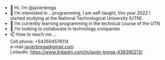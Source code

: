 - 👋 Hi, I’m @javierbrega
- 👀 I’m interested in ...programming, I am self-taught, this year 2022 I started studying at the National Technological University (UTN).
- 🌱 I’m currently learning  programming in the technical course of the UTN
- 💞️ I’m looking to collaborate in technology companies  
- 📫 How to reach me ...  
        Cell  phone: +542604576114        
        e-mail javierbrega@gmail.com        
        LinkedIn: https://www.linkedin.com/in/javier-brega-438390213/
    

<!---
javierbrega/javierbrega is a ✨ special ✨ repository because its `README.md` (this file) appears on your GitHub profile.
You can click the Preview link to take a look at your changes.
--->
